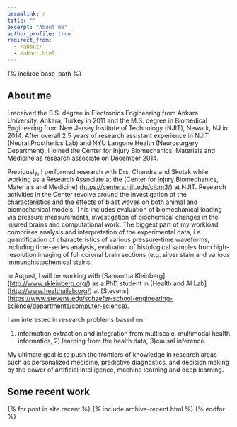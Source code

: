 ```yaml
---
permalink: /
title: ""
excerpt: "About me"
author_profile: true
redirect_from:
  - /about/
  - /about.html
---
```


{% include base_path %}

## About me

I received the B.S. degree in Electronics Engineering from Ankara University, 
Ankara, Turkey in 2011 and the M.S. degree in Biomedical Engineering from New 
Jersey Institute of Technology (NJIT), Newark, NJ in 2014. After overall 2.5 
years of research assistant experience in NJIT (Neural Prosthetics Lab) and 
NYU Langone Health (Neurosurgery Department), I joined the Center for Injury 
Biomechanics, Materials and Medicine as research associate on December 2014.

Previously, I performed research with Drs. Chandra and Skotak while working as a Research 
Associate at the [Center for Injury Biomechanics, Materials and Medicine] (https://centers.njit.edu/cibm3/) at NJIT. 
Research activities in the Center revolve around the investigation of the 
characteristics and the effects of blast waves on both animal and biomechanical 
models. This includes evaluation of biomechanical loading via pressure measurements, 
investigation of biochemical changes in the injured brains and computational work. 
The biggest part of my workload comprises analysis and interpretation of the 
experimental data, i.e. quantification of characteristics of various pressure-time
waveforms, including time-series analysis, evaluation of histological samples from 
high-resolution imaging of full coronal brain sections (e.g. silver stain and 
various immunohistochemical stains.

In August, I will be working with [Samantha Kleinberg] (http://www.skleinberg.org/) 
as a PhD student in [Health and AI Lab] (http://www.healthailab.org/) at 
[Stevens] (https://www.stevens.edu/schaefer-school-engineering-science/departments/computer-science). 

I am interested in research problems based on: 
		
   1) information extraction and integration from multiscale, multimodal health informatics, 
	 2) learning from the health data,
	 3)causal inference. 
			
My ultimate goal is to push the frontiers of knowledge in research areas such as 
personalized medicine, predictive diagnostics, and decision making by the power of 
artificial intelligence, machine learning and deep learning.

## Some recent work

{% for post in site.recent %}
  {% include archive-recent.html %}
{% endfor %}
